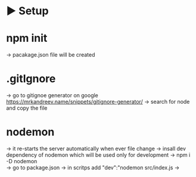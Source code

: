 
# ▶️ Setup

# npm init 
-> pacakage.json file will be created

# .gitIgnore
-> go to gitignoe generator on google https://mrkandreev.name/snippets/gitignore-generator/
-> search for node and copy the file

# nodemon
-> it re-starts the server automatically when ever file change
-> insall dev dependency of nodemon which will be used only for development
-> npm i -D nodemon   
-> go to package.json
-> in scritps add "dev":"nodemon src/index.js
-> 